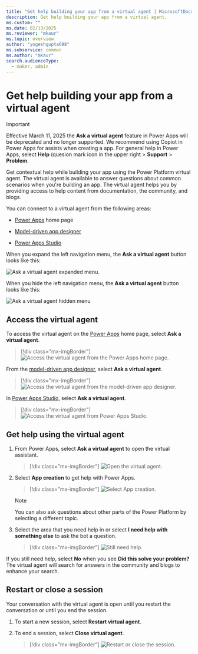 ```yaml
---
title: "Get help building your app from a virtual agent | MicrosoftDocs"
description: Get help building your app from a virtual agent. 
ms.custom: ""
ms.date: 02/13/2025
ms.reviewer: "mkaur"
ms.topic: overview
author: "yogeshgupta698"
ms.subservice: common
ms.author: "mkaur"
search.audienceType: 
  - maker, admin
---
```


# Get help building your app from a virtual agent


> [!IMPORTANT] 
> Effective March 11, 2025  the **Ask a virtual agent** feature in Power Apps will be deprecated and no longer supported. We recommend using Copiot in Power Apps for assists when creating a app. For general help in Power Apps, select **Help** (quesion mark icon in the upper right > **Support** > **Problem**.

Get contextual help while building your app using the Power Platform virtual agent. The virtual agent is available to answer questions about common scenarios when you're building an app. The virtual agent helps you by providing access to help content from documentation, the community, and blogs.

You can connect to a virtual agent from the following areas:

- [Power Apps](https://make.preview.powerapps.com/) home page

- [Model-driven app designer](../model-driven-apps/app-designer-overview.md)

- [Power Apps Studio](../canvas-apps/power-apps-studio.md)

When you expand the left navigation menu, the **Ask a virtual agent** button looks like this: 

![Ask a virtual agent expanded menu.](media/bot/virtual-agent-expanded.png "Ask a virtual agent button in its expanded state")

When you hide the left navigation menu, the **Ask a virtual agent** button looks like this: 

![Ask a virtual agent hidden menu](media/bot/virtual-agent-hidden.png)

## Access the virtual agent

To access the virtual agent on the [Power Apps](https://make.preview.powerapps.com/) home page, select **Ask a virtual agent**.

> [!div class="mx-imgBorder"]
> ![Access the virtual agent from the Power Apps home page.](media/bot/home-page-maker-1.png)

From the [model-driven app designer](../model-driven-apps/app-designer-overview.md), select **Ask a virtual agent**.

> [!div class="mx-imgBorder"]
> ![Access the virtual agent from the model-driven app designer.](media/bot/model-driven-designer-2.png)

In [Power Apps Studio](../canvas-apps/power-apps-studio.md), select **Ask a virtual agent**.

> [!div class="mx-imgBorder"]
> ![Access the virtual agent from Power Apps Studio.](media/bot/power-app-studio-3.png)

## Get help using the virtual agent

1. From Power Apps, select **Ask a virtual agent** to open the virtual assistant.

   > [!div class="mx-imgBorder"]
   >![Open the virtual agent.](media/bot/virtual-agent-1.png)

2. Select **App creation** to get help with Power Apps.

   > [!div class="mx-imgBorder"]
   > ![Select App creation.](media/bot/virtual-agent-2.png)

   > [!NOTE] 
   > You can also ask questions about other parts of the Power Platform by selecting a different topic.

3. Select the area that you need help in or select **I need help with something else** to ask the bot a question.

   > [!div class="mx-imgBorder"]
   > ![Still need help.](media/bot/virtual-agent-3.png)

If you still need help, select **No** when you see **Did this solve your problem?** The virtual agent will search for answers in the community and blogs to enhance your search.

## Restart or close a session

Your conversation with the virtual agent is open until you restart the conversation or until you end the session.

1. To start a new session, select **Restart virtual agent**.

2. To end a session, select **Close virtual agent**.

   > [!div class="mx-imgBorder"]
   > ![Restart or close the session.](media/bot/virtual-agent-4.png)
